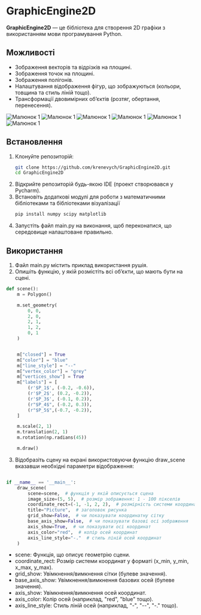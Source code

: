 # GraphicEngine2D

**GraphicEngine2D** — це бібліотека для створення 2D графіки з використанням мови програмування Python.

## Можливості

- Зображення векторів та відрізків на площині.
- Зображення точок на площині.
- Зображення полігонів.
- Налаштування відображення фігур, що зображуються (кольори, товщина та стиль ліній тощо).
- Трансформації двовимірних обʼєктів (розтяг, обертання, перенесення).

![Малюнок 1](images/img1.png)
![Малюнок 1](images/img2.png)
![Малюнок 1](images/img3.png)
![Малюнок 1](images/img6.png)
![Малюнок 1](images/img4.png)
![Малюнок 1](images/img5.png)

## Встановлення

1. Клонуйте репозиторій:
   ```bash
   git clone https://github.com/krenevych/GraphicEngine2D.git
   cd GraphicEngine2D
   ```
2. Відкрийте репозиторій будь-якою IDE (проект створювався у Pycharm).
3. Встановіть додаткові модулі для роботи з математичними бібліотеками та бібліотеками візуалізації
   ```bash
   pip install numpy scipy matplotlib
   ```
4. Запустіть файл main.py на виконання, щоб переконатися, що середовище налаштоване правильно.

## Використання

1. Файл main.py містить приклад використання рушія.
2. Опишіть функцію, у якій розмістіть всі обʼєкти, що мають бути на сцені.

```python
def scene():
    m = Polygon()

    m.set_geometry(
        0, 0,
        2, 0,
        2, 1,
        1, 2,
        0, 1
    )


    m["closed"] = True
    m["color"] = "blue"
    m["line_style"] = "--"
    m["vertex_color"] = "grey"
    m["vertices_show"] = True
    m["labels"] = [
        (r'$P_1$', (-0.2, -0.6)),
        (r'$P_2$', (0.2, -0.2)),
        (r'$P_3$', (-0.1, 0.2)),
        (r"$P_4$", (-0.2, 0.3)),
        (r"$P_5$",(-0.7, -0.2)),
    ]

    m.scale(2, 1)
    m.translation(2, 1)
    m.rotation(np.radians(45))

    m.draw()
```

3. Відобразіть сцену на екрані використовуючи функцію draw_scene вказавши необхідні параметри відображення:

```python

if __name__ == '__main__':
    draw_scene(
        scene=scene,  # функція у якій описується сцена
        image_size=(5, 5),  # розмір зображення: 1 - 100 пікселів
        coordinate_rect=(-1, -1, 2, 2),  # розмірність системи координат
        title="Picture",  # заголовок рисунка
        grid_show=False,  # чи показувати координатну сітку
        base_axis_show=False,  # чи показувати базові осі зображення
        axis_show=True,  # чи показувати осі координат
        axis_color="red",  # колір осей координат
        axis_line_style="-."  # стиль ліній осей координат
    )

```

- scene: Функція, що описує геометрію сцени.
- coordinate_rect: Розмір системи координат у форматі (x_min, y_min, x_max, y_max).
- grid_show: Увімкнення/вимкнення сітки (булеве значення).
- base_axis_show: Увімкнення/вимкнення базових осей (булеве значення).
- axis_show: Увімкнення/вимкнення осей координат.
- axis_color: Колір осей (наприклад, "red", "blue" тощо).
- axis_line_style: Стиль ліній осей (наприклад, "-", "--", "-." тощо).
